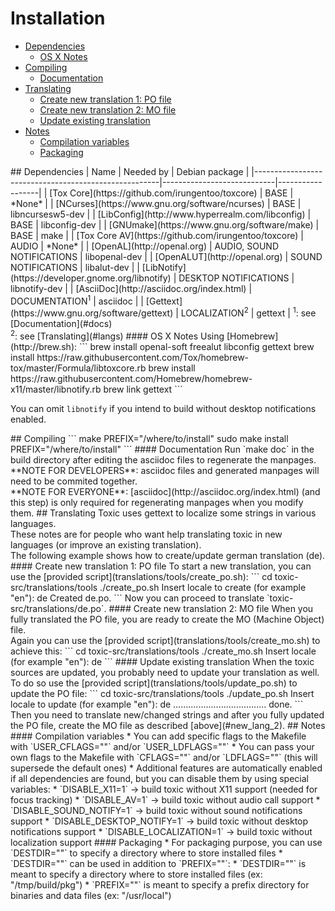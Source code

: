 # Installation
* [Dependencies](#deps)
  * [OS X Notes](#deps_osx)
* [Compiling](#compiling)
  * [Documentation](#docs)
* [Translating](#langs)
  * [Create new translation 1: PO file](#new_lang_1)
  * [Create new translation 2: MO file](#new_lang_2)
  * [Update existing translation](#upd_lang)
* [Notes](#notes)
  * [Compilation variables](#comp_vars)
  * [Packaging](#packaging)

<a name="deps" />
## Dependencies
| Name                                                 | Needed by                  | Debian package   |
|------------------------------------------------------|----------------------------|------------------|
| [Tox Core](https://github.com/irungentoo/toxcore)    | BASE                       | *None*           |
| [NCurses](https://www.gnu.org/software/ncurses)      | BASE                       | libncursesw5-dev |
| [LibConfig](http://www.hyperrealm.com/libconfig)     | BASE                       | libconfig-dev    |
| [GNUmake](https://www.gnu.org/software/make)         | BASE                       | make             |
| [Tox Core AV](https://github.com/irungentoo/toxcore) | AUDIO                      | *None*           |
| [OpenAL](http://openal.org)                          | AUDIO, SOUND NOTIFICATIONS | libopenal-dev    |
| [OpenALUT](http://openal.org)                        | SOUND NOTIFICATIONS        | libalut-dev      |
| [LibNotify](https://developer.gnome.org/libnotify)   | DESKTOP NOTIFICATIONS      | libnotify-dev    |
| [AsciiDoc](http://asciidoc.org/index.html)           | DOCUMENTATION<sup>1</sup>  | asciidoc         |
| [Gettext](https://www.gnu.org/software/gettext)      | LOCALIZATION<sup>2</sup>   | gettext          |
<sup>1</sup>: see [Documentation](#docs)<br />
<sup>2</sup>: see [Translating](#langs)

<a name="deps_osx" />
#### OS X Notes
Using [Homebrew](http://brew.sh):
```
brew install openal-soft freealut libconfig gettext
brew install https://raw.githubusercontent.com/Tox/homebrew-tox/master/Formula/libtoxcore.rb
brew install https://raw.githubusercontent.com/Homebrew/homebrew-x11/master/libnotify.rb
brew link gettext
```

You can omit `libnotify` if you intend to build without desktop notifications enabled. 

<a name="compiling">
## Compiling
```
make PREFIX="/where/to/install"
sudo make install PREFIX="/where/to/install"
```

<a name="docs" />
#### Documentation
Run `make doc` in the build directory after editing the asciidoc files to regenerate the manpages.<br />
**NOTE FOR DEVELOPERS**: asciidoc files and generated manpages will need to be commited together.<br />
**NOTE FOR EVERYONE**: [asciidoc](http://asciidoc.org/index.html) (and this step) is only required for regenerating manpages when you modify them.

<a name="langs" />
## Translating
Toxic uses gettext to localize some strings in various languages.<br />
These notes are for people who want help translating toxic in new languages (or improve an existing translation).<br />
The following example shows how to create/update german translation (de).

<a name="new_lang_1" />
#### Create new translation 1: PO file
To start a new translation, you can use the [provided script](translations/tools/create_po.sh):
```
cd toxic-src/translations/tools
./create_po.sh
Insert locale to create (for example "en"): de
Created de.po.
```
Now you can proceed to translate `toxic-src/translations/de.po`.

<a name="new_lang_2" />
#### Create new translation 2: MO file
When you fully translated the PO file, you are ready to create the MO (Machine Object) file.<br />
Again you can use the [provided script](translations/tools/create_mo.sh) to achieve this:
```
cd toxic-src/translations/tools
./create_mo.sh
Insert locale (for example "en"): de
```

<a name="upd_lang" />
#### Update existing translation
When the toxic sources are updated, you probably need to update your translation as well.<br />
To do so use the [provided script](translations/tools/update_po.sh) to update the PO file:
```
cd toxic-src/translations/tools
./update_po.sh
Insert locale to update (for example "en"): de
..................................... done.
```
Then you need to translate new/changed strings and after you fully updated the PO file, create the MO file as described [above](#new_lang_2).

<a name="notes" />
## Notes

<a name="comp_vars" />
#### Compilation variables
* You can add specific flags to the Makefile with `USER_CFLAGS=""` and/or `USER_LDFLAGS=""`
* You can pass your own flags to the Makefile with `CFLAGS=""` and/or `LDFLAGS=""` (this will supersede the default ones)
* Additional features are automatically enabled if all dependencies are found, but you can disable them by using special variables:
  * `DISABLE_X11=1` → build toxic without X11 support (needed for focus tracking)
  * `DISABLE_AV=1` → build toxic without audio call support
  * `DISABLE_SOUND_NOTIFY=1` → build toxic without sound notifications support
  * `DISABLE_DESKTOP_NOTIFY=1` → build toxic without desktop notifications support
  * `DISABLE_LOCALIZATION=1` → build toxic without localization support

<a name="packaging" />
#### Packaging
* For packaging purpose, you can use `DESTDIR=""` to specify a directory where to store installed files
* `DESTDIR=""` can be used in addition to `PREFIX=""`:
  * `DESTDIR=""` is meant to specify a directory where to store installed files (ex: "/tmp/build/pkg")
  * `PREFIX=""` is meant to specify a prefix directory for binaries and data files (ex: "/usr/local")

